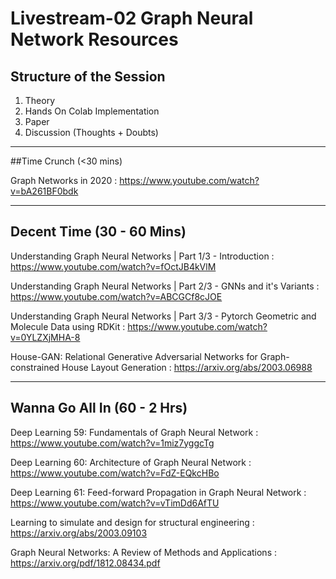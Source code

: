 # Livestream-02 Graph Neural Network Resources

## Structure of the Session
1. Theory
2. Hands On Colab Implementation
3. Paper
4. Discussion (Thoughts + Doubts)

-----------------------------------------------------

##Time Crunch (<30 mins)

Graph Networks in 2020 : https://www.youtube.com/watch?v=bA261BF0bdk

-----------------------------------------------------

## Decent Time (30 - 60 Mins)

Understanding Graph Neural Networks | Part 1/3 - Introduction : https://www.youtube.com/watch?v=fOctJB4kVlM

Understanding Graph Neural Networks | Part 2/3 - GNNs and it's Variants : https://www.youtube.com/watch?v=ABCGCf8cJOE

Understanding Graph Neural Networks | Part 3/3 - Pytorch Geometric and Molecule Data using RDKit : https://www.youtube.com/watch?v=0YLZXjMHA-8

House-GAN: Relational Generative Adversarial Networks for Graph-constrained House Layout Generation : https://arxiv.org/abs/2003.06988

-----------------------------------------------------

## Wanna Go All In (60 - 2 Hrs)

Deep Learning 59: Fundamentals of Graph Neural Network : https://www.youtube.com/watch?v=1miz7yggcTg

Deep Learning 60: Architecture of Graph Neural Network : https://www.youtube.com/watch?v=FdZ-EQkcHBo

Deep Learning 61: Feed-forward Propagation in Graph Neural Network : https://www.youtube.com/watch?v=vTimDd6AfTU

Learning to simulate and design for structural engineering : https://arxiv.org/abs/2003.09103

Graph Neural Networks: A Review of Methods and Applications : https://arxiv.org/pdf/1812.08434.pdf